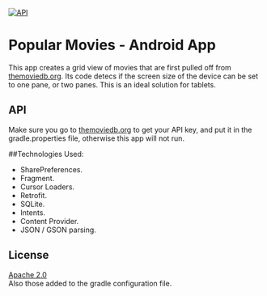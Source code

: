 [![API](https://img.shields.io/badge/API-11%2B-green.svg?style=flat)](https://android-arsenal.com/api?level=11)
# Popular Movies - Android App
This app creates a grid view of movies that are first pulled off from [themoviedb.org](https://www.themoviedb.org).
Its code detecs if the screen size of the device can be set to one pane, or two panes. This is an ideal solution for tablets.

## API
Make sure you go to [themoviedb.org](https://www.themoviedb.org) to get your API key, and put it in the gradle.properties file, otherwise this app will not run.

##Technologies Used: 
- SharePreferences. 
- Fragment.
- Cursor Loaders. 
- Retrofit.
- SQLite.
- Intents.
- Content Provider.
- JSON / GSON parsing.


## License

[Apache 2.0](https://svn.apache.org/viewvc/httpd/httpd/trunk/LICENSE?view=markup)  
Also those added to the gradle configuration file.
